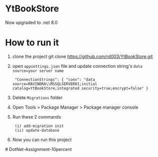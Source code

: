 # YtBookStore

Now upgraded to .net 8.0

# How to run it
1. clone the project
   git clone https://github.com/rd003/YtBookStore.git
2. open `appsettings.json` file and update connection string's `data source=your server name`
   
   ``` "ConnectionStrings": { "conn": "data source=RAVINDRA\\MSSQLSERVER01;initial catalog=YtBookStore;integrated security=true;encrypt=false" }```
4. Delete `Migrations` folder
5. Open Tools > Package Manager > Package manager console
6. Run these 2 commands
    ```
     (i) add-migration init
     (ii) update-database
     ````
7. Now you can run this project
   
#   D o t N e t - A s s i g n m e n t - 1 0 p e r c e n t  
 